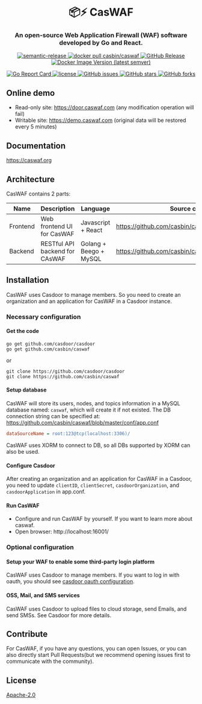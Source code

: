 <h1 align="center" style="border-bottom: none;">📦⚡️ CasWAF</h1>
<h3 align="center">An open-source Web Application Firewall (WAF) software developed by Go and React.</h3>
<p align="center">
  <a href="#badge">
    <img alt="semantic-release" src="https://img.shields.io/badge/%20%20%F0%9F%93%A6%F0%9F%9A%80-semantic--release-e10079.svg">
  </a>
  <a href="https://hub.docker.com/r/casbin/caswaf">
    <img alt="docker pull casbin/caswaf" src="https://img.shields.io/docker/pulls/casbin/caswaf.svg">
  </a>
  <a href="https://github.com/casbin/caswaf/releases/latest">
    <img alt="GitHub Release" src="https://img.shields.io/github/v/release/casbin/caswaf.svg">
  </a>
  <a href="https://hub.docker.com/repository/docker/casbin/caswaf">
    <img alt="Docker Image Version (latest semver)" src="https://img.shields.io/badge/Docker%20Hub-latest-brightgreen">
  </a>
</p>

<p align="center">
  <a href="https://goreportcard.com/report/github.com/casbin/caswaf">
    <img alt="Go Report Card" src="https://goreportcard.com/badge/github.com/casbin/caswaf?style=flat-square">
  </a>
  <a href="https://github.com/casbin/caswaf/blob/master/LICENSE">
    <img src="https://img.shields.io/github/license/casbin/caswaf?style=flat-square" alt="license">
  </a>
  <a href="https://github.com/casbin/caswaf/issues">
    <img alt="GitHub issues" src="https://img.shields.io/github/issues/casbin/caswaf?style=flat-square">
  </a>
  <a href="#">
    <img alt="GitHub stars" src="https://img.shields.io/github/stars/casbin/caswaf?style=flat-square">
  </a>
  <a href="https://github.com/casbin/caswaf/network">
    <img alt="GitHub forks" src="https://img.shields.io/github/forks/casbin/caswaf?style=flat-square">
  </a>
</p>

## Online demo

- Read-only site: https://door.caswaf.com (any modification operation will fail)
- Writable site: https://demo.caswaf.com (original data will be restored every 5 minutes)

## Documentation

https://caswaf.org

## Architecture

CasWAF contains 2 parts:

| Name     | Description                    | Language               | Source code                                      |
|----------|--------------------------------|------------------------|--------------------------------------------------|
| Frontend | Web frontend UI for CasWAF     | Javascript + React     | https://github.com/casbin/caswaf/tree/master/web |
| Backend  | RESTful API backend for CAsWAF | Golang + Beego + MySQL | https://github.com/casbin/caswaf                 |

## Installation

CasWAF uses Casdoor to manage members. So you need to create an organization and an application for CasWAF in a Casdoor instance.

### Necessary configuration

#### Get the code

```shell
go get github.com/casdoor/casdoor
go get github.com/casbin/caswaf
```

or

```shell
git clone https://github.com/casdoor/casdoor
git clone https://github.com/casbin/caswaf
```

#### Setup database

CasWAF will store its users, nodes, and topics information in a MySQL database named: `caswaf`, which will create it if not existed. The DB connection string can be specified at: https://github.com/casbin/caswaf/blob/master/conf/app.conf

```ini
dataSourceName = root:123@tcp(localhost:3306)/
```

CasWAF uses XORM to connect to DB, so all DBs supported by XORM can also be used.

#### Configure Casdoor

After creating an organization and an application for CasWAF in a Casdoor, you need to update `clientID`, `clientSecret`, `casdoorOrganization`, and `casdoorApplication` in app.conf.

#### Run CasWAF

- Configure and run CasWAF by yourself. If you want to learn more about caswaf.
- Open browser: http://localhost:16001/

### Optional configuration

#### Setup your WAF to enable some third-party login platform

CasWAF uses Casdoor to manage members. If you want to log in with oauth, you should see [casdoor oauth configuration](https://casdoor.org/docs/provider/oauth/overview).

#### OSS, Mail, and SMS services

CasWAF uses Casdoor to upload files to cloud storage, send Emails, and send SMSs. See Casdoor for more details.

## Contribute

For CasWAF, if you have any questions, you can open Issues, or you can also directly start Pull Requests(but we recommend opening issues first to communicate with the community).

## License

[Apache-2.0](https://github.com/caswaf/caswaf/blob/master/LICENSE)
